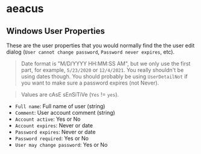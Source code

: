 # aeacus

## Windows User Properties

These are the user properties that you would normally find the the user edit dialog (`User cannot change password`, `Password never expires`, etc).

> Date format is "M/D/YYYY HH:MM:SS AM", but we only use the first part, for example, `5/23/2020` or `12/4/2021`. You really shouldn't be using dates though. You should probably be using `UserDetailNot` if you want to make sure a password expires (not Never).

> Values are cAsE sEnSiTiVe (`Yes` != `yes`).

- `Full name`: Full name of user (string)
- `Comment`: User account comment (string)
- `Account active`: Yes or No
- `Account expires`: Never or date
- `Password expires`: Never or date
- `Password required`: Yes or No
- `User may change password`: Yes or No
